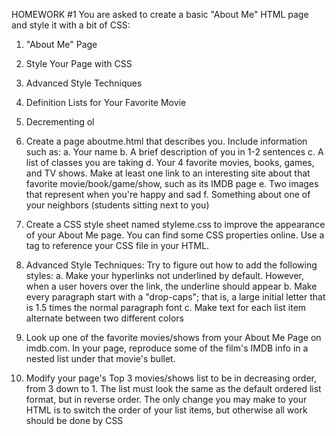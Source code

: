 HOMEWORK #1
You are asked to create a basic "About Me" HTML page and style it with a bit of CSS:

1. "About Me" Page
2. Style Your Page with CSS
3. Advanced Style Techniques
4. Definition Lists for Your Favorite Movie
5. Decrementing ol

6. Create a page aboutme.html that describes you. Include information such as:
   a. Your name
   b. A brief description of you in 1-2 sentences
   c. A list of classes you are taking
   d. Your 4 favorite movies, books, games, and TV shows. Make at least one link to
   an interesting site about that favorite movie/book/game/show, such as its
   IMDB page
   e. Two images that represent when you're happy and sad
   f. Something about one of your neighbors (students sitting next to you)

7. Create a CSS style sheet named styleme.css to improve the appearance of your About
   Me page. You can find some CSS properties online. Use a <link> tag to reference your
   CSS file in your HTML.

8. Advanced Style Techniques: Try to figure out how to add the following styles:
   a. Make your hyperlinks not underlined by default. However, when a user
   hovers over the link, the underline should appear
   b. Make every paragraph start with a "drop-caps"; that is, a large initial letter
   that is 1.5 times the normal paragraph font
   c. Make text for each list item alternate between two different colors

9. Look up one of the favorite movies/shows from your About Me Page on imdb.com. In
   your page, reproduce some of the film's IMDB info in a nested list under that movie's
   bullet.

10. Modify your page's Top 3 movies/shows list to be in decreasing order, from 3 down
    to 1. The list must look the same as the default ordered list format, but in reverse
    order. The only change you may make to your HTML is to switch the order of your list
    items, but otherwise all work should be done by CSS
